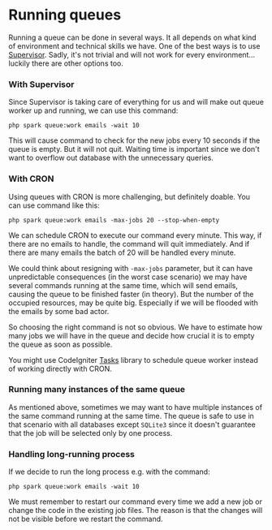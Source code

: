 # Running queues

Running a queue can be done in several ways. It all depends on what kind of environment and technical skills we have. One of the best ways is to use [Supervisor](http://supervisord.org). Sadly, it's not trivial and will not work for every environment... luckily there are other options too.

### With Supervisor

Since Supervisor is taking care of everything for us and will make out queue worker up and running, we can use this command:

    php spark queue:work emails -wait 10

This will cause command to check for the new jobs every 10 seconds if the queue is empty. But it will not quit. Waiting time is important since we don't want to overflow out database with the unnecessary queries.

### With CRON

Using queues with CRON is more challenging, but definitely doable. You can use command like this:

    php spark queue:work emails -max-jobs 20 --stop-when-empty

We can schedule CRON to execute our command every minute. This way, if there are no emails to handle, the command will quit immediately. And if there are many emails the batch of 20 will be handled every minute.

We could think about resigning with `-max-jobs` parameter, but it can have unpredictable consequences (in the worst case scenario) we may have several commands running at the same time, which will send emails, causing the queue to be finished faster (in theory). But the number of the occupied resources, may be quite big. Especially if we will be flooded with the emails by some bad actor.

So choosing the right command is not so obvious. We have to estimate how many jobs we will have in the queue and decide how crucial it is to empty the queue as soon as possible.

You might use CodeIgniter [Tasks](https://github.com/codeigniter4/tasks) library to schedule queue worker instead of working directly with CRON.

### Running many instances of the same queue

As mentioned above, sometimes we may want to have multiple instances of the same command running at the same time. The queue is safe to use in that scenario with all databases except `SQLite3` since it doesn't guarantee that the job will be selected only by one process.

### Handling long-running process

If we decide to run the long process e.g. with the command:

    php spark queue:work emails -wait 10

We must remember to restart our command every time we add a new job or change the code in the existing job files. The reason is that the changes will not be visible before we restart the command.
